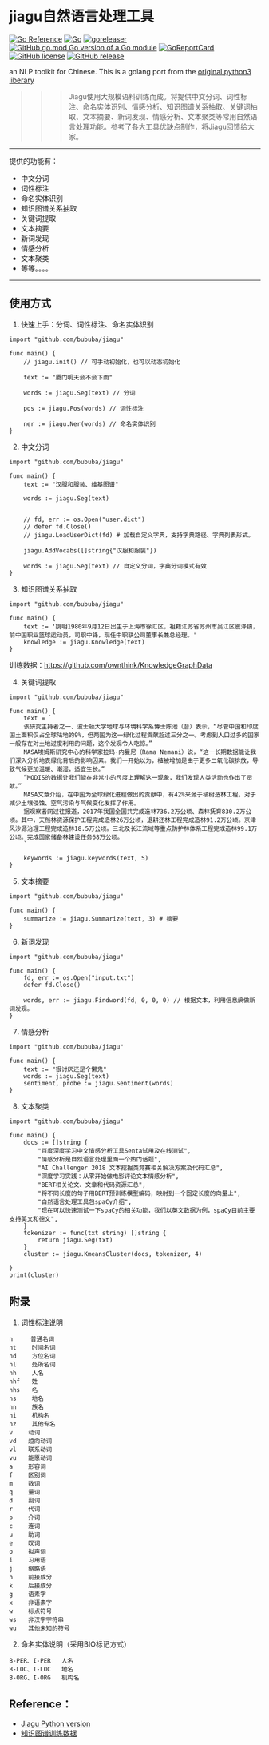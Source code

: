 # jiagu自然语言处理工具
[![Go Reference](https://pkg.go.dev/badge/github.com/bububa/jiagu.svg)](https://pkg.go.dev/github.com/bububa/jiagu)
[![Go](https://github.com/bububa/jiagu/actions/workflows/go.yml/badge.svg)](https://github.com/bububa/jiagu/actions/workflows/go.yml)
[![goreleaser](https://github.com/bububa/jiagu/actions/workflows/goreleaser.yml/badge.svg)](https://github.com/bububa/jiagu/actions/workflows/goreleaser.yml)
[![GitHub go.mod Go version of a Go module](https://img.shields.io/github/go-mod/go-version/bububa/jiagu.svg)](https://github.com/bububa/jiagu)
[![GoReportCard](https://goreportcard.com/badge/github.com/bububa/jiagu)](https://goreportcard.com/report/github.com/bububa/jiagu)
[![GitHub license](https://img.shields.io/github/license/bububa/jiagu.svg)](https://github.com/bububa/jiagu/blob/master/LICENSE)
[![GitHub release](https://img.shields.io/github/release/bububa/jiagu.svg)](https://GitHub.com/bububa/jiagu/releases/)

an NLP toolkit for Chinese.
This is a golang port from the [original python3 liberary](https://github.com/ownthink/Jiagu)
>>> Jiagu使用大规模语料训练而成。将提供中文分词、词性标注、命名实体识别、情感分析、知识图谱关系抽取、关键词抽取、文本摘要、新词发现、情感分析、文本聚类等常用自然语言处理功能。参考了各大工具优缺点制作，将Jiagu回馈给大家。

---

提供的功能有：
* 中文分词
* 词性标注
* 命名实体识别
* 知识图谱关系抽取
* 关键词提取
* 文本摘要
* 新词发现
* 情感分析
* 文本聚类
* 等等。。。。

---

## 使用方式
1. 快速上手：分词、词性标注、命名实体识别
```golang
import "github.com/bububa/jiagu"

func main() {
    // jiagu.init() // 可手动初始化，也可以动态初始化

    text := "厦门明天会不会下雨"

    words := jiagu.Seg(text) // 分词

    pos := jiagu.Pos(words) // 词性标注

    ner := jiagu.Ner(words) // 命名实体识别
}
```

2. 中文分词
```golang
import "github.com/bububa/jiagu"

func main() {
    text := "汉服和服装、维基图谱"

    words := jiagu.Seg(text)
    

    // fd, err := os.Open("user.dict")
    // defer fd.Close()
    // jiagu.LoadUserDict(fd) # 加载自定义字典，支持字典路径、字典列表形式。

    jiagu.AddVocabs([]string{"汉服和服装"})

    words := jiagu.Seg(text) // 自定义分词，字典分词模式有效
}
```

3. 知识图谱关系抽取
```golang
import "github.com/bububa/jiagu"

func main() {
    text := '姚明1980年9月12日出生于上海市徐汇区，祖籍江苏省苏州市吴江区震泽镇，前中国职业篮球运动员，司职中锋，现任中职联公司董事长兼总经理。'
    knowledge := jiagu.Knowledge(text)
}
```
训练数据：https://github.com/ownthink/KnowledgeGraphData

4. 关键词提取
```golang
import "github.com/bububa/jiagu"

func main() {
    text = `
    该研究主持者之一、波士顿大学地球与环境科学系博士陈池（音）表示，“尽管中国和印度国土面积仅占全球陆地的9%，但两国为这一绿化过程贡献超过三分之一。考虑到人口过多的国家一般存在对土地过度利用的问题，这个发现令人吃惊。”
    NASA埃姆斯研究中心的科学家拉玛·内曼尼（Rama Nemani）说，“这一长期数据能让我们深入分析地表绿化背后的影响因素。我们一开始以为，植被增加是由于更多二氧化碳排放，导致气候更加温暖、潮湿，适宜生长。”
    “MODIS的数据让我们能在非常小的尺度上理解这一现象，我们发现人类活动也作出了贡献。”
    NASA文章介绍，在中国为全球绿化进程做出的贡献中，有42%来源于植树造林工程，对于减少土壤侵蚀、空气污染与气候变化发挥了作用。
    据观察者网过往报道，2017年我国全国共完成造林736.2万公顷、森林抚育830.2万公顷。其中，天然林资源保护工程完成造林26万公顷，退耕还林工程完成造林91.2万公顷。京津风沙源治理工程完成造林18.5万公顷。三北及长江流域等重点防护林体系工程完成造林99.1万公顷。完成国家储备林建设任务68万公顷。
    `

    keywords := jiagu.keywords(text, 5) 
}
```

5. 文本摘要
```golang
import "github.com/bububa/jiagu"

func main() {
    summarize := jiagu.Summarize(text, 3) # 摘要
}
```

6. 新词发现
```golang
import "github.com/bububa/jiagu"

func main() {
    fd, err := os.Open("input.txt")
    defer fd.Close()

    words, err := jiagu.Findword(fd, 0, 0, 0) // 根据文本，利用信息熵做新词发现。
}
```

7. 情感分析
```golang
import "github.com/bububa/jiagu"

func main() {
    text := "很讨厌还是个懒鬼"
    words := jiagu.Seg(text)
    sentiment, probe := jiagu.Sentiment(words)
}
```

8. 文本聚类
```golang
import "github.com/bububa/jiagu"

func main() {
    docs := []string {
        "百度深度学习中文情感分析工具Senta试用及在线测试",
        "情感分析是自然语言处理里面一个热门话题",
        "AI Challenger 2018 文本挖掘类竞赛相关解决方案及代码汇总",
        "深度学习实践：从零开始做电影评论文本情感分析",
        "BERT相关论文、文章和代码资源汇总",
        "将不同长度的句子用BERT预训练模型编码，映射到一个固定长度的向量上",
        "自然语言处理工具包spaCy介绍",
        "现在可以快速测试一下spaCy的相关功能，我们以英文数据为例，spaCy目前主要支持英文和德文",
    }
	tokenizer := func(txt string) []string {
		return jiagu.Seg(txt)
	}
    cluster := jiagu.KmeansCluster(docs, tokenizer, 4)	

}
print(cluster)
```


## 附录
1. 词性标注说明
```text
n　　　普通名词
nt　 　时间名词
nd　 　方位名词
nl　 　处所名词
nh　 　人名
nhf　　姓
nhs　　名
ns　 　地名
nn 　　族名
ni 　　机构名
nz 　　其他专名
v　　 动词
vd　　趋向动词
vl　　联系动词
vu　　能愿动词
a　 　形容词
f　 　区别词
m　 　数词　　
q　 　量词
d　 　副词
r　 　代词
p　　 介词
c　 　连词
u　　 助词
e　 　叹词
o　 　拟声词
i　 　习用语
j　　 缩略语
h　　 前接成分
k　　 后接成分
g　 　语素字
x　 　非语素字
w　 　标点符号
ws　　非汉字字符串
wu　　其他未知的符号
```

2. 命名实体说明（采用BIO标记方式）
```text
B-PER、I-PER   人名
B-LOC、I-LOC   地名
B-ORG、I-ORG   机构名
```

## Reference：
- [Jiagu Python version](https://github.com/ownthink/Jiagu)
- [知识图谱训练数据](https://github.com/ownthink/KnowledgeGraphData)

